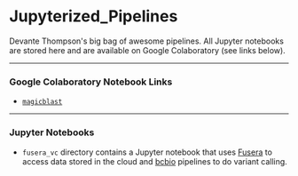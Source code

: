 # Jupyterized_Pipelines

Devante Thompson's big bag of awesome pipelines. All Jupyter notebooks are stored here and are available on Google Colaboratory (see links below).

---

### Google Colaboratory Notebook Links

- [`magicblast`](https://colab.research.google.com/drive/1sKElWdobLyK2DpQnpconqtk4TbjFqVCA)

---

### Jupyter Notebooks

- `fusera_vc` directory contains a Jupyter notebook that uses [Fusera](https://github.com/mitre/fusera) to access data stored in the cloud and [bcbio](https://bcbio-nextgen.readthedocs.io/en/latest/) pipelines to do variant calling.
